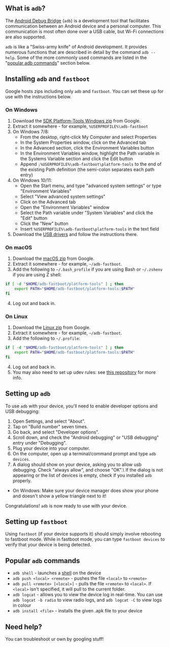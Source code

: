 ## What is `adb`?
The [Android Debug Bridge](https://en.wikipedia.org/wiki/Android_Debug_Bridge) (`adb`) is a development tool that facilitates communication between an Android
device and a personal computer. This communication is most often done over a USB cable, but Wi-Fi
connections are also supported.

`adb` is like a "Swiss-army knife" of Android development. It provides numerous functions that are
described in detail by the command `adb --help`. Some of the more commonly used
commands are listed in the "[popular adb commands](#popular-adb-commands)" section below.

## Installing `adb` and `fastboot`

Google hosts zips including only `adb` and `fastboot`. You can set these up for use with the instructions below.

### On Windows
1. Download the [SDK Platform-Tools Windows zip](https://dl.google.com/android/repository/platform-tools-latest-windows.zip) from Google.
2. Extract it somewhere - for example, `%USERPROFILE%\adb-fastboot`
3. On Windows 7/8:
    * From the desktop, right-click My Computer and select Properties
    * In the System Properties window, click on the Advanced tab
    * In the Advanced section, click the Environment Variables button
    * In the Environment Variables window, highlight the Path variable in the Systems Variable section and click the Edit button
    * Append `;%USERPROFILE%\adb-fastboot\platform-tools` to the end of the existing Path definition (the semi-colon separates each path entry)
4. On Windows 10/11:
    * Open the Start menu, and type "advanced system settings" or type "Environment Variables"
    * Select "View advanced system settings"
    * Click on the Advanced tab
    * Open the "Environment Variables" window
    * Select the Path variable under "System Variables" and click the "Edit" button
    * Click the "New" button
    * Insert `%USERPROFILE%\adb-fastboot\platform-tools` in the text field
5. Download the [USB drivers](https://developer.android.com/studio/run/win-usb) and follow the instructions there.

### On macOS
1. Download the [macOS zip](https://dl.google.com/android/repository/platform-tools-latest-darwin.zip) from Google.
2. Extract it somewhere - for example, `~/adb-fastboot`.
3. Add the following to `~/.bash_profile` if you are using Bash or `~/.zshenv` if you are using Z shell:
```sh
if [ -d "$HOME/adb-fastboot/platform-tools" ] ; then
    export PATH="$HOME/adb-fastboot/platform-tools:$PATH"
fi
```
4. Log out and back in.

### On Linux
1. Download the [Linux zip](https://dl.google.com/android/repository/platform-tools-latest-linux.zip) from Google.
2. Extract it somewhere - for example, `~/adb-fastboot`.
3. Add the following to `~/.profile`:
```sh
if [ -d "$HOME/adb-fastboot/platform-tools" ] ; then
    export PATH="$HOME/adb-fastboot/platform-tools:$PATH"
fi
```
4. Log out and back in.
5. You may also need to set up udev rules: see [this repository](https://github.com/M0Rf30/android-udev-rules#installation) for more info.

## Setting up `adb`

To use `adb` with your device, you'll need to enable developer options and USB debugging:

1. Open Settings, and select "About".
2. Tap on "Build number" seven times.
3. Go back, and select "Developer options".
4. Scroll down, and check the "Android debugging" or "USB debugging" entry under "Debugging".
5. Plug your device into your computer.
6. On the computer, open up a terminal/command prompt and type `adb devices`.
7. A dialog should show on your device, asking you to allow usb debugging. Check "always allow", and choose "OK".\\
   If the dialog is not appearing or the list of devices is empty, check if you installed `adb` properly.
  * On Windows: Make sure your device manager does show your phone and doesn't show a yellow triangle next to it!

Congratulations! `adb` is now ready to use with your device.

## Setting up `fastboot`

Using `fastboot` (if your device supports it) should simply involve rebooting to fastboot mode.
While in fastboot mode, you can type `fastboot devices` to verify that your device is being detected.

## Popular `adb` commands

* `adb shell` - launches a [shell](https://en.wikipedia.org/wiki/Shell_(computing)) on the device
* `adb push <local> <remote>` - pushes the file `<local>` to `<remote>`
* `adb pull <remote> [<local>]` - pulls the file `<remote>` to `<local>`. If `<local>` isn't specified,
it will pull to the current folder.
* `adb logcat` - allows you to view the device log in real-time. You can use `adb logcat -b radio` to view radio logs,
and `adb logcat -C` to view logs in colour
* `adb install <file>` - installs the given .apk file to your device

## Need help?

You can troubleshoot ur own by googling stuff! 
